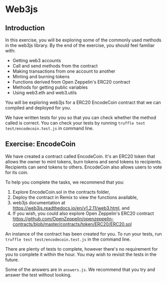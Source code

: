 # Web3js

## Introduction

In this exercise, you will be exploring some of the commonly used methods in the web3js library. By the end of the exercise, you should feel familiar with:

- Getting web3 accounts
- Call and send methods from the contract
- Making transactions from one account to another
- Minting and burning tokens
- Functions derived from Open Zeppelin's ERC20 contract
- Methods for getting public variables
- Using web3.eth and web3.utils

You will be exploring web3js for a ERC20 EncodeCoin contract that we can compiled and deployed for you.

We have written tests for you so that you can check whether the method called is correct. You can check your tests by running `truffle test test/encodecoin.test.js` in command line.

## Exercise: EncodeCoin

We have created a contract called EncodeCoin. It's an ERC20 token that allows the owner to mint tokens, burn tokens and send tokens to recipients. Recipients can send tokens to others. EncodeCoin also allows users to vote for its coin.

To help you complete the tasks, we recommend that you:

1. Explore EncodeCoin.sol in the contracts folder,
2. Deploy the contract in Remix to view the functions available,
3. web3js documentation at https://web3js.readthedocs.io/en/v1.2.11/web3.html, and
4. If you wish, you could also explore Open Zeppelin's ERC20 contract https://github.com/OpenZeppelin/openzeppelin-contracts/blob/master/contracts/token/ERC20/ERC20.sol

An instance of the contract has been created for you. To run your tests, run `truffle test test/encodecoin.test.js` in the command line.

There are plenty of tests to complete, however there's no requirement for you to complete it within the hour. You may wish to revisit the tests in the future.

Some of the answers are in `answers.js`. We recommend that you try and answer the test without looking.
